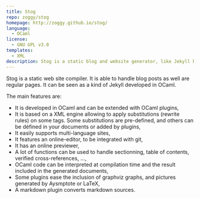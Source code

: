 ```yaml
---
title: Stog
repo: zoggy/stog
homepage: http://zoggy.github.io/stog/
language:
  - OCaml
license:
  - GNU GPL v3.0
templates:
  - XML
description: Stog is a static blog and website generator, like Jekyll but in OCaml.
---
```


Stog is a static web site compiler. It is able to handle blog posts as well are regular pages. It can be seen as a kind of Jekyll developed in OCaml.

The main features are:

* It is developed in OCaml and can be extended with OCaml plugins,
* It is based on a XML engine allowing to apply substitutions (rewrite rules) on some tags. Some substitutions are pre-defined, and others can be défined in your documents or added by plugins,
* It easily supports multi-language sites,
* It features an online-editor, to be integrated with git,
* It has an online previewer,
* A lot of functions can be used to handle sectionning, table of contents, verified cross-references, ...,
* OCaml code can be interpreted at compilation time and the result included in the generated documents,
* Some plugins ease the inclusion of graphviz graphs, and pictures generated by Aysmptote or LaTeX,
* A markdown plugin converts markdown sources.
